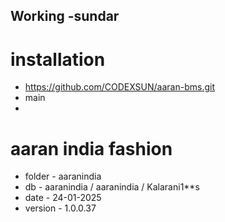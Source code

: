 ## Working -sundar

# installation 
- https://github.com/CODEXSUN/aaran-bms.git
- main
- <client Name>


# aaran india fashion

- folder - aaranindia
- db     - aaranindia / aaranindia / Kalarani1**s 
- date - 24-01-2025
- version - 1.0.0.37






